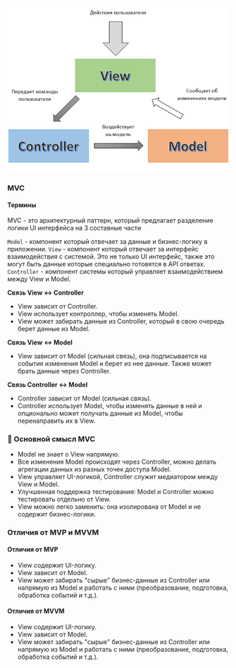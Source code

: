 ![alt text](docs/mvc.png)

### MVC

#### Термины

MVC - это архитектурный паттерн, который предлагает разделение логики UI интерфейса на 3 составные части

`Model` - компонент который отвечает за данные и бизнес-логику в приложении.
`View` - компонент который отвечает за интерфейс взаимодействия с системой. Это не только UI интерфейс, также это могут быть данные которые специально готовятся в API ответах.
`Controller` - компонент системы который управляет взаимодействием между View и Model.

**Связь View ↔ Controller**

- View зависит от Controller.
- View использует контроллер, чтобы изменять Model.
- View может забирать данные из Controller, который в свою очередь берет данные из Model.

**Связь View ↔ Model**

- View зависит от Model (сильная связь), она подписывается на события изменения Model и берет из нее данные.
  Также может брать данные через Controller.

**Связь Controller ↔ Model**

- Controller зависит от Model (сильная связь).
- Controller использует Model, чтобы изменять данные в ней и опционально может получать данные из Model, чтобы перенаправить их в View.

### 📌 Основной смысл MVC

- Model не знает о View напрямую.
- Все изменения Model происходят через Controller, можно делать агрегации данных из разных точек доступа Model.
- View управляет UI-логикой, Controller служит медиатором между View и Model.
- Улучшенная поддержка тестирования: Model и Controller можно тестировать отдельно от View.
- View можно легко заменить: она изолирована от Model и не содержит бизнес-логики.

### Отличия от MVP и MVVM

#### Отличия от MVP

- View содержит UI-логику.
- View зависит от Model.
- View может забирать "сырые" бизнес-данные из Controller или напрямую из Model и работать с ними (преобразование, подготовка, обработка событий и т.д.).

#### Отличия от MVVM

- View содержит UI-логику.
- View зависит от Model.
- View может забирать "сырые" бизнес-данные из Controller или напрямую из Model и работать с ними (преобразование, подготовка, обработка событий и т.д.).
